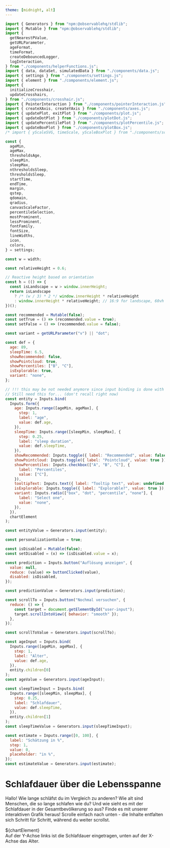 ```yaml
---
theme: [midnight, alt]
---
```


<style>

.scroll-container {
  /* position: relative; */
  margin: 1rem auto;
}

.scroll-info {
  position: sticky;
  top: 0;
  margin: 0 auto;
  background-color: var(--theme-background-alt);
  /* z-index: -1; */
  /* pointer-events: none; */
  /* transition: z-index 0.3s ease, pointer-events 0.3s ease; */
}

/* .scroll-info.interactive {
  z-index: 3;
  pointer-events: auto;
} */

/* .scroll-info > div {
  position: relative;
} */

.scroll-info,
.scroll-section {
  transition: all 0.3s ease;
}
.scroll-section {
  position:relative;
  max-width: 32rem;
  margin: 0 auto 60vh;
  z-index: 2;
}

.scroll-section.inactive {
  opacity: 0.5; /* Adjust to desired dimming level */
  transition: opacity 0.3s ease; /* Smooth transition */
}

.scroll-section:last-of-type {
  margin-bottom: 30vh;
}

/* Style the buttons that are used to open and close the accordion panel */
/* .accordion {
  background-color: #eee;
  color: #444;
  cursor: pointer;
  padding: 18px;
  width: 100%;
  text-align: left;
  border: none;
  outline: none;
  transition: 0.4s;
} */

/* Add a background color to the button if it is clicked on (add the .active class with JS), and when you move the mouse over it (hover) */
/* .active, .accordion:hover {
  background-color: #ccc;
} */

/* Style the accordion panel. Note: hidden by default */
.panel {
  /* padding: 0 18px; */
  /* background-color: white; */
  display: none;
  overflow: hidden;
}

#answer {
  display: none;
  overflow: hidden;
}

</style>

```js
import { Generators } from "npm:@observablehq/stdlib";
import { Mutable } from "npm:@observablehq/stdlib";
import {
  getNearestPValue,
  getURLParameter,
  ageFormat,
  timeFormat,
  createDebouncedLogger,
  logInteraction,
} from "./components/helperFunctions.js";
import { data, dataSet, simulatedData } from "./components/data.js";
import { settings } from "./components/settings.js";
import { element } from "./components/element.js";
import {
  initializeCrosshair,
  updateCrosshairs,
} from "./components/crosshair.js";
import { PointerInteraction } from "./components/pointerInteraction.js";
import { createXAxis, createYAxis } from "./components/axes.js";
import { updatePlot, exitPlot } from "./components/plot.js";
import { updateDotPlot } from "./components/plotDot.js";
import { updatePercentilePlot } from "./components/plotPercentile.js";
import { updateBoxPlot } from "./components/plotBox.js";
/* import { yScaleSVG, timeScale, yScaleBoxPlot } from "./components/scales.js"; */
```

```js
const {
  ageMin,
  ageMax,
  thresholdsAge,
  sleepMin,
  sleepMax,
  nthresholdsSleep,
  thresholdsSleep,
  startTime,
  endTime,
  margin,
  qstep,
  qdomain,
  qradius,
  canvasScaleFactor,
  percentileSelection,
  mostProminent,
  lessProminent,
  fontFamily,
  fontSize,
  lineWidths,
  icon,
  colors,
} = settings;
```

```js
const w = width;
```

```js
const relativeHeight = 0.6;
```

```js
// Reactive height based on orientation
const h = (() => {
  const isLandscape = w > window.innerHeight;
  return isLandscape
    ? /* (w / 3) * 2 */ window.innerHeight * relativeHeight
    : window.innerHeight * relativeHeight; // 16:9 for landscape, 60vh for portrait
})();
```

```js
const recommended = Mutable(false);
const setTrue = () => (recommended.value = true);
const setFalse = () => (recommended.value = false);
```

```js
const variant = getURLParameter("v") || "dot";
```

```js
const def = {
  age: 89,
  sleepTime: 6.5,
  showRecommended: false,
  showPointcloud: true,
  showPercentiles: ["B", "C"],
  isExplorable: true,
  variant: "none",
};
```

```js
// !!! this may be not needed anymore since input binding is done with separate input declarations
// Still need this for... (don't recall right now)
const entity = Inputs.bind(
  Inputs.form({
    age: Inputs.range([ageMin, ageMax], {
      step: 1,
      label: "age",
      value: def.age,
    }),
    sleepTime: Inputs.range([sleepMin, sleepMax], {
      step: 0.25,
      label: "sleep duration",
      value: def.sleepTime,
    }),
    showRecommended: Inputs.toggle({ label: "Recommended", value: false }),
    showPointcloud: Inputs.toggle({ label: "Pointcloud", value: true }),
    showPercentiles: Inputs.checkbox(["A", "B", "C"], {
      label: "Percentiles",
      value: ["C"],
    }),
    tooltipText: Inputs.text({ label: "Tooltip text", value: undefined }),
    isExplorable: Inputs.toggle({ label: "Explorable?", value: true }),
    variant: Inputs.radio(["box", "dot", "percentile", "none"], {
      label: "Select one",
      value: "none",
    }),
  }),
  chartElement
);
```

```js
const entityValue = Generators.input(entity);
```

```js
const personalizationValue = true;
```

```js
const isDisabled = Mutable(false);
const setDisabled = (x) => (isDisabled.value = x);
```

```js
const prediction = Inputs.button("Auflösung anzeigen", {
  value: null,
  reduce: (value) => buttonClicked(value),
  disabled: isDisabled,
});
```

```js
const predictionValue = Generators.input(prediction);
```

```js
const scrollTo = Inputs.button("Nochmal versuchen", {
  reduce: () => {
    const target = document.getElementById("user-input");
    target.scrollIntoView({ behavior: "smooth" });
  },
});
```

```js
const scrollToValue = Generators.input(scrollTo);
```

```js
const ageInput = Inputs.bind(
  Inputs.range([ageMin, ageMax], {
    step: 1,
    label: "Alter",
    value: def.age,
  }),
  entity.children[0]
);
const ageValue = Generators.input(ageInput);
```

```js
const sleepTimeInput = Inputs.bind(
  Inputs.range([sleepMin, sleepMax], {
    step: 0.25,
    label: "Schlafdauer",
    value: def.sleepTime,
  }),
  entity.children[1]
);
const sleepTimeValue = Generators.input(sleepTimeInput);
```

```js
const estimate = Inputs.range([0, 100], {
  label: "Schätzung in %",
  step: 1,
  value: 0,
  placeholder: "in %",
});
const estimateValue = Generators.input(estimate);
```

# Schlafdauer über die Lebensspanne

Hallo!
Wie lange schläfst du im Vergleich zu anderen? Wie alt sind Menschen, die so lange schlafen wie du? Und wie sieht es mit der Schlafdauer in der Gesamtbevölkerung so aus? Finde es mit unserer interaktiven Grafik heraus! Scrolle einfach nach unten - die Inhalte entfalten sich Schritt für Schritt, während du weiter scrollst.

<section class="scroll-container">
  <div class="scroll-info">${chartElement}</div>
  <div class="scroll-section card" data-step="1">Auf der Y-Achse links ist die Schlafdauer eingetragen, unten auf der X-Achse das Alter.</div>
  <div class="scroll-section card" data-step="2">Jeder winzige Punkt in der Wolke entspricht der Schlafdauer einer Person eines bestimmten Alters. Dazu haben Fachleute die Daten von über 150.000 Menschen aus verschiedenen Studien zusammengetragen. Je dichter die Wolke, desto mehr Menschen werden dort repräsentiert. Die Daten der Erwachsenen beruhen auf Selbsteinschätzungen, die der Kinder auf Angaben der Eltern. Studien zufolge unterliegt die Beurteilung der eigenen Schlafdauer oft Verzerrungen: Wer unter Schlafstörungen leidet, neigt dazu, die geschlafene Zeit zu unterschätzen. Gute Schläfer hingegen überschätzen sie häufig.</div>
  <div class="scroll-section card" data-step="3">Die Linien geben Perzentile an und zeigen, wie sich die Datenpunkte in der Stichprobe verteilen. Was das konkret heißt, siehst du im folgenden Bild:</div>
  <div class="scroll-section card" data-step="4">Karin ist 31 Jahre alt und liegt mit einer Schlafdauer von 7 Stunden im 50. Perzentil: Die eine Hälfte der 31-Jährigen schläft mehr, die andere weniger.</div>
   <div class="scroll-section card" data-step="5" id="user-input">
  Wie ist es bei dir? Gib hier dein Alter und deine übliche Schlafdauer (bspw. von letzter Nacht) ein, um dich in der Grafik verorten zu können! Wenn du weiter scrollst, kannst du dich mit anderen in deinem Alter vergleichen.
  ${ageInput}${sleepTimeInput}</div>
  <div class="scroll-section card" data-step="6">Die Figuren zeigen, wie lange Menschen in einem bestimmten Alter schlafen. Jede Figur steht für einen Anteil der Menschen in dieser Altersgruppe. Je höher oder tiefer eine Figur auf der Grafik ist, desto länger oder kürzer schlafen diese Menschen. Je mehr Figuren nebeneinanderstehen, desto mehr Menschen schlafen die Stundenanzahl, die links auf dieser Höhe angegeben ist.</div> 
    <div class="scroll-section card" data-step="7">Was würdest du schätzen, wie viel Prozent der Menschen in ${personalizationValue ? "deiner" : "dieser"} Altersgruppe schlafen kürzer als du?${estimate}${prediction}
      <div id="answer">Die richtige Antwort ist ${Math.round(getNearestPValue(dataSet, chartValue.age, chartValue.sleepTime) * 100)}% Versuche es gerne nochmal mit einem anderen Alter/Schlafdauer. Wenn du auf den Button klickst, scrollt die Seite wieder nach oben zur richtigen Stelle. Wenn du lieber fortfahren willst, scrolle wie gehabt weiter nach unten.${scrollTo}
      </div>
    </div>  
   <div class="scroll-section card" data-step="8">Jetzt kannst du die Grafik frei erkunden, indem du den Cursor in die Grafik bewegst.</div>
      <div class="scroll-section card" data-step="8">Jetzt kannst du die Grafik frei erkunden, indem du den Cursor in die Grafik bewegst.</div>

</section>

```js
console.log("dataSet", dataSet);
```

```js
/* const container = d3.select(element("div")); */
console.log("Codeblock executed");
const container = d3.create("div");
container.style("position", "relative");
container.style("background-color", `var(--theme-background)`);

const canvas = container.append("canvas").node();
const context = canvas.getContext("2d");

// Initialize the value of the container
container.node().value = {
  age: undefined,
  sleepTime: undefined,
  showRecommended: false,
  showPointcloud: true,
  showPercentiles: ["B", "C"],
  tooltipText: undefined,
  isExplorable: false,
  variant: "none",
};

canvas.width = w * canvasScaleFactor;
canvas.height = h * canvasScaleFactor;

canvas.style.width = `${w}px`;
canvas.style.height = `${h}px`;

const svg = container
  .append("svg")
  .attr("class", "svg")
  .attr("width", w)
  .attr("height", h)
  .style("position", "absolute")
  .style("top", "0px")
  .style("left", "0px");

const defs = svg.append("defs");

defs
  .append("symbol")
  .attr("id", "man-icon")
  .attr("viewBox", "0 -960 960 960")
  .append("path")
  .attr("d", icon)
  .attr("fill", "white");

const pointcloud = new Pointcloud(context, canvas);

// Create Axes
createXAxis(svg, xScaleSVG, h);
createYAxis(svg, timeScale, w);

const crosshair = initializeCrosshair(svg, xScaleSVG, yScaleSVG, w, h, margin);

// Setup the pointer interactions like pointerMoved and pointerClicked
/* new PointerInteraction(svg, container); */
new PointerInteraction(svg, container, {
  margin,
  w,
  h,
  xScaleSVG,
  yScaleSVG,
});

function update(data) {
  /* console.log("data", data); */
  /* console.log("node", container.node().value.variant); */

  // Update the pointcloud visibility
  pointcloud.setVisibility(container.node().value.showPointcloud);

  switch (container.node().value.variant) {
    case "percentile":
      updatePercentilePlot(data, xScaleSVG, yScaleSVG);
      break;
    case "dot":
      updateDotPlot(data, container.node().value, xScaleSVG, yScaleDotPlot);
      break;
    case "box":
      updateBoxPlot(data, xScaleSVG, yScaleBoxPlot);
      break;
    case "none":
      exitPlot();
      break;
    default:
      console.error("Unknown plot type selected");
  }

  // Draw percentiles
  drawGroupedPercentileLines(svg, container);

  // Draw recommended Area
  drawRecommendedArea(svg, container);

  updateCrosshairs(container.node().value, crosshair, xScaleSVG, yScaleSVG, w);
}

container.node().update = update;
```

```js
const chartElement = container.node();
```

```js
const chartValue = Generators.input(chartElement);
```

```js
const cases = [
  { name: "Leo", age: 8.1, tib: 12 },
  { name: "Paula", age: 17.35, tib: 9 },
  { name: "Karin", age: 31.15, tib: 7 },
  { name: "Maria", age: 75, tib: 6 },
];
```

```js
function set(input, value) {
  input.value = value;
  input.dispatchEvent(new Event("input", { bubbles: true }));
}
```

```js
const update = chartElement.update(dataSet.get(chartValue.age));
```

```js
const band = 1;
```

<!-- ---
### Pointer Functions -->

<!-- ```js
class PointerInteraction {
  constructor(svg, container) {
    this.svg = svg;
    this.container = container;
    this.isPlotLocked = false;
    this.node = container.node();

    // Attach event listeners
    this.attachEventListeners();

    // Create a debounced logger
    this.debouncedLogger = createDebouncedLogger(logInteraction, 500); // 500ms delay
  }

  /**
   * Calculate the pointer's position and determine if it is within margins.
   * @param {Event} event - The pointer event.
   * @returns {Object} - An object with `x`, `y`, and `withinMargins`.
   */
  calculatePosition(event) {
    const [x, y] = d3.pointer(event);
    const withinMargins =
      x >= margin.left &&
      x <= w - margin.right &&
      y >= margin.top &&
      y <= h - margin.bottom;

    return { x, y, withinMargins };
  }

  /**
   * Map position to data values or reset if out of bounds.
   * @param {Object} position - The pointer position (x, y, withinMargins).
   * @returns {Object} - Updated interaction state.
   */
  calculateValue({ x, y, withinMargins }) {
    if (!withinMargins) {
      return {
        ...this.node.value,
        age: undefined,
        sleepTime: undefined,
      };
    }

    return {
      ...this.node.value,
      age: Math.round(xScaleSVG.invert(x)),
      sleepTime: roundToStep(yScaleSVG.invert(y), 0.25),
    };
  }

  /**
   * Update the cursor style based on the plot lock state.
   * @param {boolean} locked - Whether the plot is locked.
   */
  updateInteractionState(locked) {
    this.svg.style("cursor", locked ? "not-allowed" : "crosshair");
  }

  /**
   * Handle pointer movement and update interaction state.
   * @param {Event} event - The pointer move event.
   */
  pointerMoved(event) {
    if (
      !this.isValidEvent(event) ||
      this.isPlotLocked ||
      !this.node.value.isExplorable
    )
      return;

    const position = this.calculatePosition(event);
    const newValue = this.calculateValue(position);

    // Trigger an update only if the value changes
    if (!_.isEqual(this.node.value, newValue)) {
      this.node.value = newValue;
      this.node.dispatchEvent(new CustomEvent("input", { bubbles: true }));

      // Log the interaction with a debounce
      this.debouncedLogger(newValue);
    }
  }

  /**
   * Toggle the lock state of the plot on pointer click.
   */
  pointerClicked() {
    this.isPlotLocked = !this.isPlotLocked;
    this.updateInteractionState(this.isPlotLocked);
  }

  /**
   * Validate the event object.
   * @param {Event} event - The event to validate.
   * @returns {boolean} - Whether the event is valid.
   */
  isValidEvent(event) {
    return event !== null && typeof event === "object";
  }

  /**
   * Attach pointer event listeners to the SVG element.
   */
  attachEventListeners() {
    this.svg
      .on("pointerenter pointermove", this.pointerMoved.bind(this))
      .on("click", this.pointerClicked.bind(this))
      .on("touchstart", (event) => event.preventDefault()); // Prevent default touch behavior
  }
}
``` -->

<!-- ---

### Helper Functions -->

```js
function roundToStep(value, step) {
  return Math.round(value / step) * step;
}
```

<!-- ---
### Scales -->

```js
const xScaleSVG = d3
  .scaleLinear()
  .domain([ageMin, ageMax]) // Data space
  .rangeRound([margin.left, w - margin.right]) // Pixel space
  .clamp(true);
```

```js
const yScaleSVG = d3
  .scaleLinear()
  .domain([sleepMin, sleepMax]) // Data space
  .rangeRound([h - margin.bottom, margin.top]) // Pixel space, inverted because canvas y=0 is at the top
  .clamp(true);
```

```js
const timeScale = d3
  .scaleTime()
  .domain([startTime, endTime])
  .range([h - margin.bottom, margin.top])
  .clamp(true);
```

```js
const xScaleDotPlot = d3
  .scaleLinear()
  .domain([0, qymax])
  .range([0, qymax * qradius * 2]);
```

```js
const yScaleDotPlot = d3
  .scaleLinear()
  .domain([sleepMin, sleepMax])
  .range([h - margin.bottom, margin.top]);
```

```js
const xScaleBoxPlot = d3
  .scaleLinear()
  .domain([ageMin, ageMax])
  .rangeRound([margin.left, w - margin.right]);
```

```js
const yScaleBoxPlot = d3
  .scaleLinear()
  .domain([sleepMin, sleepMax])
  .range([h - margin.bottom, margin.top]);
```

```js
const rangeSteps = d3.range(4, 13.5, 0.5); // Creates an array from 4 to 13 with steps of 0.5
```

<!-- ```js
const rangeValues = d3.range(
  h - margin.bottom,
  margin.top,
  ((margin.top - (h - margin.bottom)) / rangeSteps.length) * -1
);
``` -->

<!-- ```js
d3.range(
  h - margin.bottom,
  margin.top,
  ((margin.top - (h - margin.bottom)) / rangeSteps.length) * -1
);
``` -->

```js
const yScaleCrosshair = d3
  .scaleThreshold()
  .domain(rangeSteps) // Data space
  .range(d3.range(h - margin.bottom, margin.top, -1)); // Assuming equal step in pixel space // Assuming equal step in pixel space
```

```js
const yScaleCrosshair1 = d3
  .scaleQuantize()
  .domain([h - margin.bottom, margin.top])
  .range(thresholdsSleep);
```

### 9

```js
const yScaleQuantize = d3
  .scaleQuantize()
  .domain(d3.range(h - margin.bottom, margin.top, -1))
  .range([4, 13]); // Assuming equal step in pixel space
```

<!-- ---

### Quantile Dot Plots -->

<!-- ```js
const qwidth = h - margin.top - margin.bottom;
``` -->

```js
// find the maximum amount of stacked dots
const qymax = Math.max(
  ...data.map((obj) =>
    Math.max(
      ...d3
        .rollup(
          obj.dot,
          (v) => v.length, // Count the entries
          (d) => d.x // Group by the x value
        )
        .values()
    )
  )
);
```

<!-- ```js
const qradius = (0.5 * qwidth * qstep) / (qdomain[1] - qdomain[0]);
``` -->

<!-- ---

### Percentile Lines Plot -->

```js
function drawGroupedPercentileLines(svg, container) {
  const percentiles = container.node().value.showPercentiles;

  // Create or select a group for all percentile lines
  let allPercentilesGroup = svg.select(".all-percentiles");

  if (allPercentilesGroup.empty()) {
    allPercentilesGroup = svg.append("g").attr("class", "all-percentiles");
  }

  // Filter the data based on the percentiles array
  const visiblePercentiles = groupedByPercentile.filter((value) => {
    const percentileKey = value[0]; // The percentile key (5, 6, 7, etc.)
    return (
      (mostProminent.includes(percentileKey) && percentiles.includes("A")) ||
      (lessProminent.includes(percentileKey) &&
        percentileKey % 5 === 0 &&
        percentiles.includes("B")) ||
      percentiles.includes("C")
    );
  });

  // Bind data to the percentile group
  const percentileGroups = allPercentilesGroup
    .selectAll(".percentile-group")
    .data(visiblePercentiles, (d) => d[0]); // Use the first item in the array as the key

  // Use join to handle enter, update, and exit
  percentileGroups.join(
    (enter) => {
      const group = enter
        .append("g")
        .attr("class", "percentile-group")
        .style("opacity", 0); // Start with 0 opacity for fade-in

      // Draw lines with the provided styles
      group.each(function (d) {
        const percentileKey = d[0]; // The percentile key (5, 6, 7, etc.)
        const percentileData = d[1]; // The array of percentile data objects (age, tst, etc.)

        if (
          mostProminent.includes(percentileKey) &&
          percentiles.includes("A")
        ) {
          drawPercentileLines(
            d3.select(this),
            percentileData,
            0.4,
            lineWidths.regular,
            colors.text
          );
        } else if (
          lessProminent.includes(percentileKey) &&
          percentileKey % 5 === 0 &&
          percentiles.includes("B")
        ) {
          drawPercentileLines(
            d3.select(this),
            percentileData,
            0.4,
            lineWidths.thin,
            colors.text
          );
        } else if (percentiles.includes("C")) {
          drawPercentileLines(
            d3.select(this),
            percentileData,
            0.2,
            lineWidths.regular,
            colors.text
          );
        }
      });

      group
        .transition()
        .duration(600)
        .ease(d3.easeCubicInOut)
        .style("opacity", 1); // Fade in
    },

    // Update: Keep elements that are still present
    (update) => update,

    // Exit: Fade out and remove lines when percentiles are no longer visible
    (exit) =>
      exit
        .transition()
        .duration(600)
        .ease(d3.easeCubicInOut)
        .style("opacity", 0)
        .remove() // Remove after transition
  );
}
```

```js
function drawPercentileLines(
  selection,
  data,
  opacity,
  strokeWidth,
  strokeColor
) {
  selection
    .append("path")
    .datum(data) // Bind the data to the path
    .attr("fill", "none")
    .attr("stroke", strokeColor)
    .attr("stroke-width", strokeWidth)
    .attr("stroke-opacity", opacity)
    .attr("d", lineGenerator); // Use the line generator to set the "d" attribute
}
```

```js
const lineGenerator = d3
  .line()
  .curve(d3.curveNatural)
  .x((d) => xScaleSVG(d.age))
  .y((d) => yScaleSVG(d.tst));
```

<!-- ---

### Recommended Area -->

```js
function drawRecommendedArea(svg, container) {
  const recommendedData = container.node().value.showRecommended
    ? [sleepData]
    : [];

  const group = svg.selectAll(".recommended-group").data(recommendedData);

  group.join(
    // Enter: Draw the area and lines when recommendedData has content
    (enter) => {
      const g = enter
        .append("g") // Append a group for the recommended area
        .attr("class", "recommended-group")
        .style("opacity", 0) // Start invisible
        .call((g) =>
          g
            .transition() // Apply fade-in transition
            .duration(600)
            .ease(d3.easeCubicInOut)
            .style("opacity", 1)
        );

      g.append("path")
        .attr("fill", colors.recommended)
        .attr("fill-opacity", 0.2)
        .attr("d", areaGenerator);

      const lowerLine = areaGenerator.lineY0();
      const upperLine = areaGenerator.lineY1();

      g.append("path")
        .attr("d", lowerLine)
        .attr("stroke", colors.recommended)
        .attr("stroke-width", lineWidths.medium)
        .attr("fill", "none");

      g.append("path")
        .attr("d", upperLine)
        .attr("stroke", colors.recommended)
        .attr("stroke-width", lineWidths.medium)
        .attr("fill", "none");
    },

    // Update: Keep the group in place if it remains the same
    (update) => update,

    // Exit: Remove the area and lines when recommendedData is empty
    (exit) =>
      exit
        .transition() // Apply fade-out transition
        .duration(600)
        .ease(d3.easeCubicInOut)
        .style("opacity", 0)
        .remove()
  );
}
```

```js
const areaGenerator = d3
  .area()
  .x((d) => xScaleSVG(d.age))
  .y0((d) => yScaleSVG(d.recommended[0]))
  .y1((d) => yScaleSVG(d.recommended[1]))
  .curve(d3.curveStepAfter);
```

```js
// Process sleep data in an observable notebook cell
const sleepData = sleepGuidelines
  .flatMap((group) => {
    const [startAge, endAge] = group.ageRange.split("–").map(Number);

    return [
      ...(startAge < ageMin && endAge >= ageMin
        ? [{ age: ageMin, ...group }]
        : []),
      ...(startAge >= ageMin ? [{ age: startAge, ...group }] : []),
      ...(endAge > ageMin && endAge <= ageMax
        ? [{ age: endAge, ...group }]
        : []),
    ];
  })
  .concat(
    sleepGuidelines.at(-1).ageRange.split("–")[1] > ageMax
      ? [
          {
            age: ageMax,
            ...sleepGuidelines.at(-1),
          },
        ]
      : []
  );
```

```js
const sleepGuidelines = [
  { ageRange: "1–2", recommended: [11, 14], acceptable: [9, 16] },
  { ageRange: "3–5", recommended: [10, 13], acceptable: [8, 14] },
  { ageRange: "6–13", recommended: [9, 11], acceptable: [7, 12] },
  { ageRange: "14–17", recommended: [8, 10], acceptable: [7, 11] },
  { ageRange: "18–25", recommended: [7, 9], acceptable: [6, 11] },
  { ageRange: "26–40", recommended: [7, 9], acceptable: [6, 10] },
  { ageRange: "41–65", recommended: [7, 9], acceptable: [6, 10] },
  { ageRange: "66–98", recommended: [7, 8], acceptable: [5, 9] },
];
```

<!-- ---

### Point Cloud -->

```js
class Pointcloud {
  constructor(context, canvas) {
    if (
      !context ||
      !canvas ||
      !simulatedData ||
      !xScaleSVG ||
      !yScaleSVG ||
      !colors ||
      typeof ageMin === "undefined" ||
      typeof ageMax === "undefined" ||
      typeof canvasScaleFactor === "undefined"
    ) {
      throw new Error("Missing required parameters");
    }

    this.context = context;
    this.simulatedData = simulatedData;
    this.xScale = xScaleSVG;
    this.yScale = yScaleSVG;
    this.canvas = canvas;
    this.colors = colors;
    this.alpha = 0; // Initial transparency
    this.alphaMax = 0.3;
    this.visible = false;
    this.fadeDuration = 600;
  }

  // Draw points on the canvas with the specified alpha transparency
  draw(alpha) {
    this.context.fillStyle = this.colors.background;
    this.context.fillRect(0, 0, this.canvas.width, this.canvas.height);
    this.context.fillStyle = this.colors.text;
    this.context.globalAlpha = alpha;

    this.simulatedData
      .filter((d) => d.age >= ageMin && d.age <= ageMax)
      .forEach((point) => {
        this.context.beginPath();
        this.context.arc(
          this.xScale(point.age) * canvasScaleFactor,
          this.yScale(point.sleepTime) * canvasScaleFactor,
          0.5,
          0,
          2 * Math.PI
        );
        this.context.fill();
      });

    this.context.globalAlpha = 1; // Reset alpha to default
  }

  // Fade in the points by gradually increasing the alpha value
  fadeIn() {
    const startTime = performance.now();
    const fade = () => {
      const elapsed = performance.now() - startTime;
      const progress = Math.min(elapsed / this.fadeDuration, this.alphaMax);
      this.alpha = progress;
      this.draw(this.alpha);
      if (progress < this.alphaMax) {
        requestAnimationFrame(fade);
      }
    };
    requestAnimationFrame(fade);
    this.visible = true;
  }

  // Fade out the points by gradually decreasing the alpha value
  fadeOut() {
    const startTime = performance.now();
    const fade = () => {
      const elapsed = performance.now() - startTime;
      const progress = Math.min(elapsed / this.fadeDuration, this.alphaMax);
      this.alpha = this.alphaMax - progress;
      this.draw(this.alpha);
      if (progress < this.alphaMax) {
        requestAnimationFrame(fade);
      } else {
        this.context.fillStyle = this.colors.background;
        this.context.fillRect(0, 0, this.canvas.width, this.canvas.height);
      }
    };
    requestAnimationFrame(fade);
    this.visible = false;
  }

  // Set the visibility of the points and trigger the appropriate fade method
  setVisibility(visible) {
    if (visible && !this.visible) {
      this.fadeIn();
    } else if (!visible && this.visible) {
      this.fadeOut();
    }
  }
}
```

<!-- ---

### Cases -->

```js
function drawCases(svg) {
  const casesGroup = svg.append("g").attr("id", "casesGroup");
  casesGroup
    .selectAll("circle")
    .data(cases) // Bind data for each case
    .join("circle") // Create a circle for each case
    .attr("cx", (d) => xScaleSVG(d.age)) // Set the x-coordinate based on the age
    .attr("cy", (d) => yScaleSVG(d.tib)) // Set the y-coordinate based on the tib
    .attr("r", 2.5) // Radius of the circle
    .attr("fill", colors.text); // Fill color of the circles
}
```

<!-- ---

### data -->

```js
const ageGroups = [
  { ageRange: "5–10", name: "bis 10 Jahre" },
  { ageRange: "11–17", name: "11–17 Jahre" },
  { ageRange: "18–65", name: "18–65 Jahre" },
  { ageRange: "66–95", name: "über 66 Jahre" },
];
```

```js
const groupedByPercentile = d3.groups(flattenedData, (d) => d.percentile);
```

```js
const flattenedData = data.flatMap((d) =>
  d.percentile.map((p) => ({
    age: d.ageRange.start,
    percentile: Math.round(p.p * 100),
    tst: p.q,
  }))
);
```

<style>
@import url('https://fonts.googleapis.com/css2?family=Roboto&display=swap');
</style>

```js
const targetSection = document.querySelector(
  '.scroll-section.card[data-step="5"]'
);
```

```js
const lastSection = document.querySelector(
  '.scroll-section.card[data-step="8"]'
);
```

```js
const info = document.querySelector(".scroll-info");
const targets = document.querySelectorAll(".scroll-section");

const observerCallback = (entries, observer) => {
  entries.forEach((entry) => {
    const visibleSection = entry.target;
    const step = visibleSection.dataset.step;

    if (entry.isIntersecting) {
      // Section is visible
      visibleSection.classList.remove("inactive");
      /* console.log(`Section ${step} is now visible.`); */

      // Fetch the latest values without making the cell reactive
      const currentAgeValue = ageInput.value;
      const currentSleepTimeValue = sleepTimeInput.value;

      // Get the steps object
      const steps = getSteps(currentAgeValue, currentSleepTimeValue);

      window["optimizely"] = window["optimizely"] || [];
      window["optimizely"].push({
        type: "event",
        eventName: "kielscn_schlafdauer_sctn_visible",
        tags: {
          section: step,
          age_value: steps[step].age,
          sleepTime_value: steps[step].sleepTime,
        },
      });

      // Update the chartElement with the current step
      set(chartElement, steps[step]);

      // reseting the prediction visibility
      const target = document.getElementById("answer");
      target.style.display = "none";
      setDisabled(false);
      set(estimate, 0);

      // Additional behavior for the last section (step 8)
      if (step === "8") {
        info.classList.add("interactive");
        /* console.log("Enabled interactive graphic for the last section."); */
      }
    } else {
      // Section is not visible
      visibleSection.classList.add("inactive");

      // Remove interaction if the last section is no longer visible
      if (step === "8") {
        info.classList.remove("interactive");
        /* console.log(
          "Disabled interactive graphic as the last section is no longer visible."
        ); */
      }
    }
  });
};

const observerOptions = {
  root: null, // Use the viewport as the root
  rootMargin: `0% 0% -${100 - relativeHeight * 100}% 0%`, // Adjust as needed
  /* threshold: 0.5, */ // Trigger when 50% of the section is visible
};

const observer = new IntersectionObserver(observerCallback, observerOptions);

targets.forEach((target) => {
  observer.observe(target);
});

invalidation.then(() => observer.disconnect());
```

<!-- ```js
predictionValue; // run this block when the button is clicked
const target = document.getElementById("answer");
target.style.display = "block";

console.log("code run");

window["optimizely"] = window["optimizely"] || [];
window["optimizely"].push({
  type: "event",
  eventName: "kielscn_schlafdauer_sctn_7_input_changed",
  tags: {
    estimate_value: document.querySelector(
      '.scroll-section.card[data-step="7"] input[type=number]'
    ).value,
  },
});
``` -->

```js
const buttonClicked = (value) => {
  setDisabled(true);
  const target = document.getElementById("answer");
  target.style.display = "block";

  window["optimizely"] = window["optimizely"] || [];
  window["optimizely"].push({
    type: "event",
    eventName: "kielscn_schlafdauer_sctn_7_input_changed",
    tags: {
      estimate_value: document.querySelector(
        '.scroll-section.card[data-step="7"] input[type=number]'
      ).value,
    },
  });
  return value + 1;
};
```

```js
function getSteps(age, sleepTime) {
  return {
    0: {
      age: undefined,
      sleepTime: undefined,
      showRecommended: false,
      showPointcloud: false,
      showPercentiles: [],
      tooltipText: undefined,
      isExplorable: false,
      variant: "none",
    },
    1: {
      age: undefined,
      sleepTime: undefined,
      showRecommended: false,
      showPointcloud: false,
      showPercentiles: [],
      tooltipText: undefined,
      isExplorable: false,
      variant: "none",
    },
    2: {
      age: undefined,
      sleepTime: undefined,
      showRecommended: false,
      showPointcloud: true,
      showPercentiles: [],

      tooltipText: undefined,
      isExplorable: false,
      variant: "none",
    },
    3: {
      age: undefined,
      sleepTime: undefined,
      showRecommended: false,
      showPointcloud: true,
      showPercentiles: ["C"],
      tooltipText: undefined,
      isExplorable: false,
      variant: "none",
    },
    4: {
      age: 31,
      sleepTime: 7,
      showRecommended: false,
      showPointcloud: true,
      showPercentiles: ["C"],
      tooltipText: "Karin",
      isExplorable: false,
      variant: "none",
    },
    5: {
      age: age,
      sleepTime: sleepTime,
      showRecommended: false,
      showPointcloud: true,
      showPercentiles: ["C"],
      tooltipText: "Du",
      isExplorable: false,
      variant: "none",
    },
    6: {
      age: age,
      sleepTime: sleepTime,
      showRecommended: false,
      showPointcloud: true,
      showPercentiles: ["C"],
      tooltipText: undefined,
      isExplorable: false,
      variant: variant,
    },
    7: {
      age: age,
      sleepTime: sleepTime,
      showRecommended: false,
      showPointcloud: true,
      showPercentiles: ["C"],
      tooltipText: undefined,
      isExplorable: false,
      variant: variant,
    },
    8: {
      age: age,
      sleepTime: sleepTime,
      showRecommended: false,
      showPointcloud: true,
      showPercentiles: ["C"],
      tooltipText: undefined,
      isExplorable: true,
      variant: variant,
    },
  };
}
```
